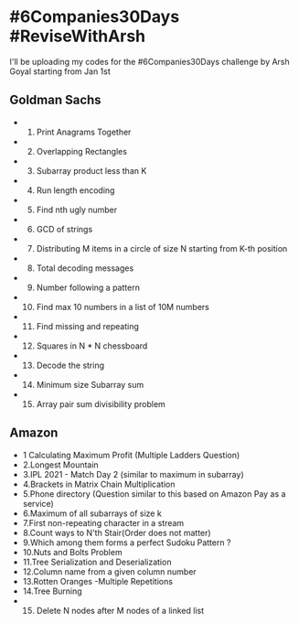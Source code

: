 
# #6Companies30Days #ReviseWithArsh

I'll be uploading my codes for the #6Companies30Days challenge by Arsh Goyal starting from Jan 1st

## Goldman Sachs

- 1. Print Anagrams Together
- 2. Overlapping Rectangles
- 3. Subarray product less than K
- 4. Run length encoding
- 5. Find nth ugly number
- 6. GCD of strings
- 7. Distributing M items in a circle of size N starting from K-th position
- 8. Total decoding messages
- 9. Number following a pattern
- 10. Find max 10 numbers in a list of 10M numbers
- 11. Find missing and repeating
- 12. Squares in N * N chessboard
- 13. Decode the string
- 14. Minimum size Subarray sum
- 15. Array pair sum divisibility problem 


## Amazon

- 1 Calculating Maximum Profit (Multiple Ladders Question)
- 2.Longest Mountain 
- 3.IPL 2021 - Match Day 2 (similar to maximum in subarray)
- 4.Brackets in Matrix Chain Multiplication 
- 5.Phone directory (Question similar to this based on Amazon Pay as a service)
- 6.Maximum of all subarrays of size k
- 7.First non-repeating character in a stream
- 8.Count ways to N'th Stair(Order does not matter)
- 9.Which among them forms a perfect Sudoku Pattern ?
- 10.Nuts and Bolts Problem
- 11.Tree Serialization and Deserialization
- 12.Column name from a given column number
- 13.Rotten Oranges -Multiple Repetitions
- 14.Tree Burning 
- 15. Delete N nodes after M nodes of a linked list 
